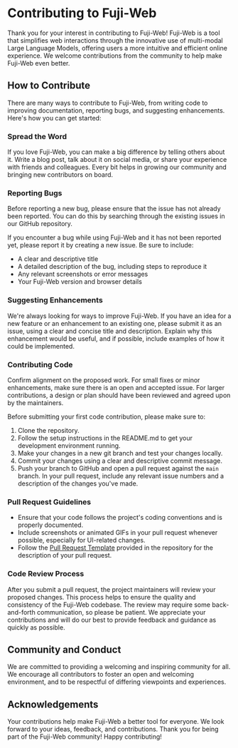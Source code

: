 # Contributing to Fuji-Web

Thank you for your interest in contributing to Fuji-Web! Fuji-Web is a tool that simplifies web interactions through the innovative use of multi-modal Large Language Models, offering users a more intuitive and efficient online experience. We welcome contributions from the community to help make Fuji-Web even better.

## How to Contribute

There are many ways to contribute to Fuji-Web, from writing code to improving documentation, reporting bugs, and suggesting enhancements. Here's how you can get started:

### Spread the Word
If you love Fuji-Web, you can make a big difference by telling others about it. Write a blog post, talk about it on social media, or share your experience with friends and colleagues. Every bit helps in growing our community and bringing new contributors on board.

### Reporting Bugs

Before reporting a new bug, please ensure that the issue has not already been reported. You can do this by searching through the existing issues in our GitHub repository. 

If you encounter a bug while using Fuji-Web and it has not been reported yet, please report it by creating a new issue. Be sure to include:

- A clear and descriptive title
- A detailed description of the bug, including steps to reproduce it
- Any relevant screenshots or error messages
- Your Fuji-Web version and browser details

### Suggesting Enhancements

We're always looking for ways to improve Fuji-Web. If you have an idea for a new feature or an enhancement to an existing one, please submit it as an issue, using a clear and concise title and description. Explain why this enhancement would be useful, and if possible, include examples of how it could be implemented.

### Contributing Code

Confirm alignment on the proposed work. For small fixes or minor enhancements, make sure there is an open and accepted issue. For larger contributions, a design or plan should have been reviewed and agreed upon by the maintainers.

Before submitting your first code contribution, please make sure to:

1. Clone the repository.
2. Follow the setup instructions in the README.md to get your development environment running.
4. Make your changes in a new git branch and test your changes locally.
5. Commit your changes using a clear and descriptive commit message.
6. Push your branch to GitHub and open a pull request against the `main` branch. In your pull request, include any relevant issue numbers and a description of the changes you've made.

### Pull Request Guidelines

- Ensure that your code follows the project's coding conventions and is properly documented.
- Include screenshots or animated GIFs in your pull request whenever possible, especially for UI-related changes.
- Follow the [Pull Request Template](https://github.com/H1B0B0/fuji-web) provided in the repository for the description of your pull request.

### Code Review Process

After you submit a pull request, the project maintainers will review your proposed changes. This process helps to ensure the quality and consistency of the Fuji-Web codebase. The review may require some back-and-forth communication, so please be patient. We appreciate your contributions and will do our best to provide feedback and guidance as quickly as possible.

## Community and Conduct

We are committed to providing a welcoming and inspiring community for all. We encourage all contributors to foster an open and welcoming environment, and to be respectful of differing viewpoints and experiences.

## Acknowledgements

Your contributions help make Fuji-Web a better tool for everyone. We look forward to your ideas, feedback, and contributions. Thank you for being part of the Fuji-Web community! Happy contributing!
